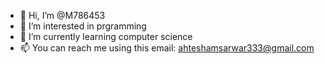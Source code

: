 - 👋 Hi, I’m @M786453
- 👀 I’m interested in prgramming
- 🌱 I’m currently learning computer science 
- 📫 You can reach me using this email: ahteshamsarwar333@gmail.com

<!---
M786453/M786453 is a ✨ special ✨ repository because its `README.md` (this file) appears on your GitHub profile.
You can click the Preview link to take a look at your changes.
--->
